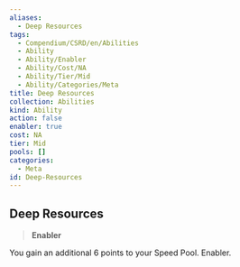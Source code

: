 ```yaml
---
aliases:
  - Deep Resources
tags:
  - Compendium/CSRD/en/Abilities
  - Ability
  - Ability/Enabler
  - Ability/Cost/NA
  - Ability/Tier/Mid
  - Ability/Categories/Meta
title: Deep Resources
collection: Abilities
kind: Ability
action: false
enabler: true
cost: NA
tier: Mid
pools: []
categories:
  - Meta
id: Deep-Resources
---
```

## Deep Resources    
>**Enabler**  
    
You gain an additional 6 points to your Speed Pool. Enabler.
